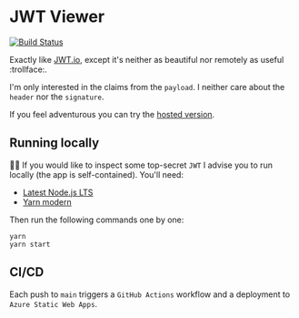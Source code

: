 # JWT Viewer

[![Build Status][github-actions-shield]][github-actions]

Exactly like [JWT.io][jwt-io], except it's neither as beautiful nor remotely as useful :trollface:.

I'm only interested in the claims from the `payload`. I neither care about the `header` nor the `signature`.

If you feel adventurous you can try the [hosted version][jwt-viewer].

## Running locally

:female_detective: If you would like to inspect some top-secret `JWT` I advise you to run locally (the app is self-contained). You'll need:

- [Latest Node.js LTS][node-js]
- [Yarn modern][yarn-modern]

Then run the following commands one by one:

```shell
yarn
yarn start
```

## CI/CD

Each push to `main` triggers a `GitHub Actions` workflow and a deployment to `Azure Static Web Apps`.

[jwt-io]: https://jwt.io/
[jwt-viewer]: https://kind-plant-0ef37e800.2.azurestaticapps.net
[node-js]: https://nodejs.org/en/download/
[yarn-modern]: https://yarnpkg.com/getting-started/install
[github-actions-shield]: https://github.com/gabrielweyer/jwt-viewer/actions/workflows/workflow.yml/badge.svg
[github-actions]: https://github.com/gabrielweyer/jwt-viewer/actions/workflows/workflow.yml
